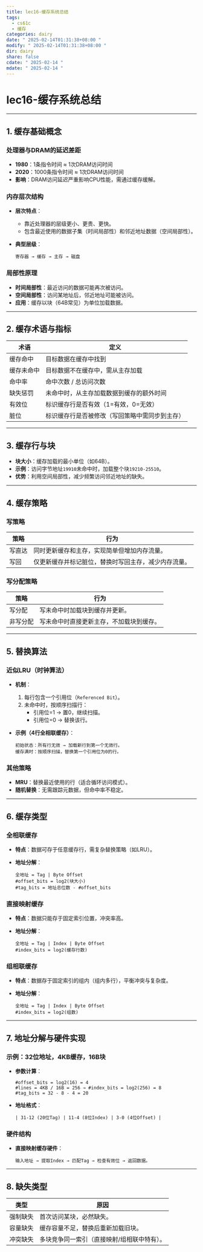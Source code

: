 ```yaml
---
title: lec16-缓存系统总结
tags:
  - cs61c
  - 缓存
categories: dairy
date: " 2025-02-14T01:31:38+08:00 "
modify: " 2025-02-14T01:31:38+08:00 "
dir: dairy
share: false
cdate: " 2025-02-14 "
mdate: " 2025-02-14 "
---
```


# lec16-缓存系统总结

---

## 1. 缓存基础概念

### 处理器与DRAM的延迟差距

- **1980**：1条指令时间 ≈ 1次DRAM访问时间  
- **2020**：1000条指令时间 ≈ 1次DRAM访问时间  
- **影响**：DRAM访问延迟严重影响CPU性能，需通过缓存缓解。

### 内存层次结构

- **层次特点**：  
  - 靠近处理器的层级更小、更贵、更快。  
  - 包含最近使用的数据子集（时间局部性）和邻近地址数据（空间局部性）。  
- **典型层级**：  

  ```
  寄存器 → 缓存 → 主存 → 磁盘
  ```

### 局部性原理

- **时间局部性**：最近访问的数据可能再次被访问。  
- **空间局部性**：访问某地址后，邻近地址可能被访问。  
- **应用**：缓存以块（64B常见）为单位加载数据。

---

## 2. 缓存术语与指标

| 术语          | 定义                                                                 |
|---------------|----------------------------------------------------------------------|
| 缓存命中      | 目标数据在缓存中找到                                                 |
| 缓存未命中    | 目标数据不在缓存中，需从主存加载                                     |
| 命中率        | 命中次数 / 总访问次数                                                |
| 缺失惩罚      | 未命中时，从主存加载数据到缓存的额外时间                             |
| 有效位        | 标识缓存行是否有效（1=有效，0=无效）                                 |
| 脏位          | 标识缓存行是否被修改（写回策略中需同步到主存）                       |

---

## 3. 缓存行与块

- **块大小**：缓存加载的最小单位（如64B）。  
- **示例**：访问字节地址`19910`未命中时，加载整个块`19210-25510`。  
- **优势**：利用空间局部性，减少频繁访问邻近地址的缺失。

---

## 4. 缓存策略

### 写策略

| 策略         | 行为                                                                 |
|--------------|----------------------------------------------------------------------|
| 写直达       | 同时更新缓存和主存，实现简单但增加内存流量。                         |
| 写回         | 仅更新缓存并标记脏位，替换时写回主存，减少内存流量。                 |

### 写分配策略

| 策略         | 行为                                                                 |
|--------------|----------------------------------------------------------------------|
| 写分配       | 写未命中时加载块到缓存并更新。                                       |
| 非写分配     | 写未命中时直接更新主存，不加载块到缓存。                             |

---

## 5. 替换算法

### 近似LRU（时钟算法）

- **机制**：  
  1. 每行包含一个引用位（`Referenced Bit`）。  
  2. 未命中时，按顺序扫描行：  
     - 引用位=1 → 置0，继续扫描。  
     - 引用位=0 → 替换该行。  
- **示例（4行全相联缓存）**：  

  ```plaintext
  初始状态：所有行无效 → 加载新行到第一个无效行。
  缓存满时：按顺序扫描，替换第一个引用位为0的行。
  ```

### 其他策略

- **MRU**：替换最近使用的行（适合循环访问模式）。  
- **随机替换**：无需跟踪元数据，但命中率不稳定。

---

## 6. 缓存类型

### 全相联缓存

- **特点**：数据可存于任意缓存行，需复杂替换策略（如LRU）。  
- **地址分解**：  

  ```
  全地址 = Tag | Byte Offset
  #offset_bits = log2(块大小)
  #tag_bits = 地址总位数 - #offset_bits
  ```

### 直接映射缓存

- **特点**：数据只能存于固定索引位置，冲突率高。  
- **地址分解**：  

  ```
  全地址 = Tag | Index | Byte Offset
  #index_bits = log2(缓存行数)
  ```

### 组相联缓存

- **特点**：数据存于固定索引的组内（组内多行），平衡冲突与复杂度。  
- **地址分解**：  

  ```
  全地址 = Tag | Index | Byte Offset
  #index_bits = log2(组数)
  ```

---

## 7. 地址分解与硬件实现

### 示例：32位地址，4KB缓存，16B块

- **参数计算**：  

  ```plaintext
  #offset_bits = log2(16) = 4
  #lines = 4KB / 16B = 256 → #index_bits = log2(256) = 8
  #tag_bits = 32 - 8 - 4 = 20
  ```

- **地址格式**：  

  ```
  | 31-12 (20位Tag) | 11-4 (8位Index) | 3-0 (4位Offset) |
  ```

### 硬件结构

- **直接映射缓存硬件**：  

  ```plaintext
  输入地址 → 提取Index → 匹配Tag → 检查有效位 → 返回数据。
  ```

---

## 8. 缺失类型

| 类型         | 原因                                                                 |
|--------------|----------------------------------------------------------------------|
| 强制缺失     | 首次访问某块，必然缺失。                                             |
| 容量缺失     | 缓存容量不足，替换后重新加载旧块。                                   |
| 冲突缺失     | 多块竞争同一索引（直接映射/组相联中特有）。                          |

```

